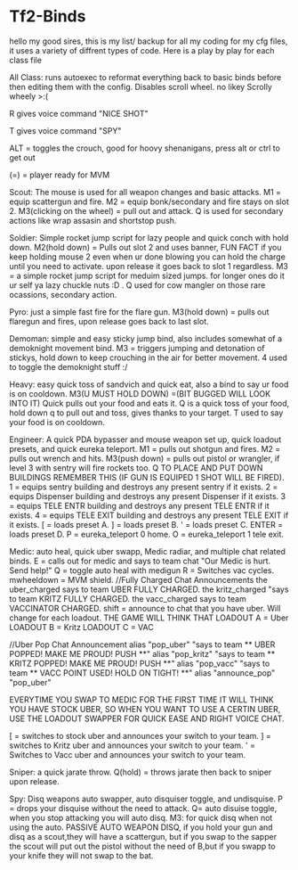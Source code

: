 # Tf2-Binds
hello my good sires, this is my list/ backup for all my coding for my cfg files, it uses a variety of diffrent types of code. Here is a play by play for each class file

All Class: runs autoexec to reformat everything back to basic binds before then editing them with the config.
Disables scroll wheel. no likey Scrolly wheely >:(

R gives voice command "NICE SHOT"

T gives voice command "SPY"

ALT = toggles the crouch, good for hoovy shenanigans, press alt or ctrl to get out

(=) = player ready for MVM


Scout: The mouse is used for all weapon changes and basic attacks. 
M1 = equip scattergun and fire. 
M2 = equip bonk/secondary and fire stays on slot 2. 
M3(clicking on the wheel) = pull out and attack. 
Q is used for secondary actions like wrap assasin and shortstop push.

Soldier: Simple rocket jump script for lazy people and quick conch with hold down.
M2(hold down) = Pulls out slot 2 and uses banner, FUN FACT if you keep holding mouse 2 even when ur done blowing you can hold the charge until you need to activate. upon release it goes back to slot 1 regardless.
M3 = a simple rocket jump script for meduim sized jumps. for longer ones do it ur self ya lazy chuckle nuts :D .
Q used for cow mangler on those rare ocassions, secondary action.

Pyro: just a simple fast fire for the flare gun.
M3(hold down) = pulls out flaregun and fires, upon release goes back to last slot.

Demoman: simple and easy sticky jump bind, also includes somewhat of a demoknight movement bind.
M3 = triggers jumping and detonation of stickys, hold down to keep crouching in the air for better movement.
4 used to toggle the demoknight stuff :/ 

Heavy: easy quick toss of sandvich and quick eat, also a bind to say ur food is on cooldown.
M3(U MUST HOLD DOWN) =(BIT BUGGED WILL LOOK INTO IT) Quick pulls out your food and eats it.
Q is a quick toss of your food, hold down q to pull out and toss, gives thanks to your target.
T used to say your food is on cooldown.

Engineer: A quick PDA bypasser and mouse weapon set up, quick loadout presets, and quick eureka teleport.
M1 = pulls out shotgun and fires.
M2 = pulls out wrench and hits.
M3(push down) = pulls out pistol or wrangler, if level 3 with sentry will fire rockets too.
Q TO PLACE AND PUT DOWN BUILDINGS REMEMBER THIS (IF GUN IS EQUIPED 1 SHOT WILL BE FIRED).
1 = equips sentry building and destroys any present sentry if it exists.
2 = equips Dispenser building and destroys any present Dispenser if it exists.
3 = equips TELE ENTR building and destroys any present TELE ENTR if it exists.
4 = equips TELE EXIT building and destroys any present TELE EXIT if it exists.
[ = loads preset A.
] = loads preset B.
' = loads preset C.
ENTER = loads preset D.
P = eureka_teleport 0 home.
O = eureka_teleport 1 tele exit.

Medic: auto heal, quick uber swapp, Medic radiar, and multiple chat related binds.
E = calls out for medic and says to team chat "Our Medic is hurt. Send help!"
Q = toggle auto heal with medigun
R = Switches vac cycles.
mwheeldown = MVM shield.
//Fully Charged Chat Announcements
the uber_charged says to team UBER FULLY CHARGED.
the kritz_charged "says to team KRITZ FULLY CHARGED.
the vacc_charged says to team  VACCINATOR CHARGED.
shift = announce to chat that you have uber. Will change for each loadout.
THE GAME WILL THINK THAT 
LOADOUT A = Uber
LOADOUT B = Kritz
LOADOUT C = VAC

//Uber Pop Chat Announcement
alias "pop_uber" "says to team ** UBER POPPED! MAKE ME PROUD! PUSH **"
alias "pop_kritz" "says to team ** KRITZ POPPED! MAKE ME PROUD! PUSH **"
alias "pop_vacc" "says to team ** VACC POINT USED! HOLD ON TIGHT! **"
alias "announce_pop" "pop_uber"

EVERYTIME YOU SWAP TO MEDIC FOR THE FIRST TIME IT WILL THINK YOU HAVE STOCK UBER, SO WHEN YOU WANT TO USE A CERTIN UBER, USE THE LOADOUT SWAPPER FOR QUICK EASE AND RIGHT VOICE CHAT.

[ = switches to stock uber and announces your switch to your team.
] = switches to Kritz uber and announces your switch to your team.
' = Switches to Vacc uber and announces your switch to your team.

Sniper: a quick jarate throw.
Q(hold) = throws jarate then back to sniper upon release.

Spy: Disq weapons auto swapper, auto disquiser toggle, and undisquise.
P = drops your disquise without the need to attack.
Q= auto disuise toggle, when you stop attacking you will auto disq.
M3: for quick disq when not using the auto.
PASSIVE AUTO WEAPON DISQ, if you hold your gun and disq as a scout,they will have a scattergun, but if you swap to the sapper the scout will put out the pistol without the need of B,but if you swapp to your knife they will not swap to the bat.
